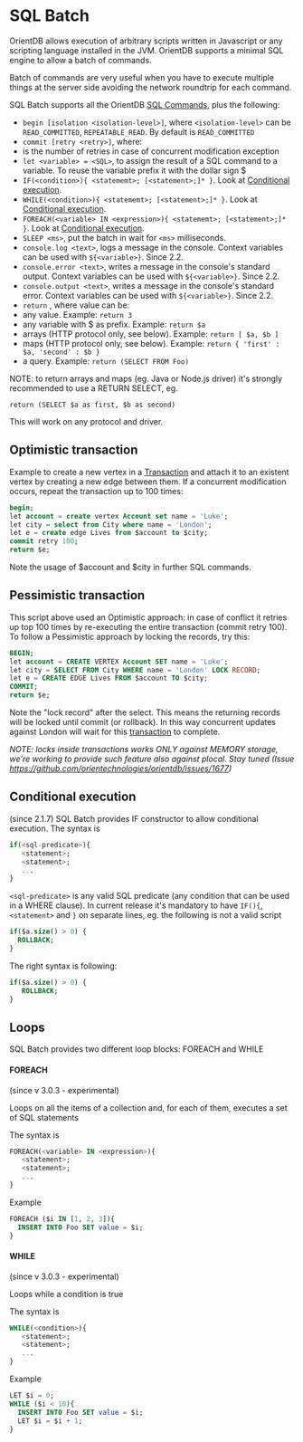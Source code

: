 
# SQL Batch

OrientDB allows execution of arbitrary scripts written in Javascript or any scripting language installed in the JVM. OrientDB supports a minimal SQL engine to allow a batch of commands.

Batch of commands are very useful when you have to execute multiple things at the server side avoiding the network roundtrip for each command.

SQL Batch supports all the OrientDB [SQL Commands](SQL-Commands.md), plus the following:
- ```begin [isolation <isolation-level>]```, where `<isolation-level>` can be `READ_COMMITTED`, `REPEATABLE_READ`. By default is `READ_COMMITTED`
- ```commit [retry <retry>]```, where:
 - <retry> is the number of retries in case of concurrent modification exception
- ```let <variable> = <SQL>```, to assign the result of a SQL command to a variable. To reuse the variable prefix it with the dollar sign $
- ```IF(<condition>){ <statememt>; [<statement>;]* }```. Look at [Conditional execution](SQL-batch.md#conditional-execution).
- ```WHILE(<condition>){ <statememt>; [<statement>;]* }```. Look at [Conditional execution](SQL-batch.md#loops).
- ```FOREACH(<variable> IN <expression>){ <statememt>; [<statement>;]* }```. Look at [Conditional execution](SQL-batch.md#loops).
- ```SLEEP <ms>```, put the batch in wait for `<ms>` milliseconds.
- ```console.log <text>```, logs a message in the console. Context variables can be used with `${<variable>}`. Since 2.2.
- ```console.error <text>```, writes a message in the console's standard output. Context variables can be used with `${<variable>}`. Since 2.2.
- ```console.output <text>```, writes a message in the console's standard error. Context variables can be used with `${<variable>}`. Since 2.2.
- ```return``` <value>, where value can be:
 - any value. Example: ```return 3```
 - any variable with $ as prefix. Example: ```return $a```
 - arrays (HTTP protocol only, see below). Example: ```return [ $a, $b ]```
 - maps (HTTP protocol only, see below). Example: ```return { 'first' : $a, 'second' : $b }```
 - a query. Example: ```return (SELECT FROM Foo)```  
 
 NOTE: to return arrays and maps (eg. Java or Node.js driver) it's strongly recommended to use a RETURN SELECT, eg.  

```
return (SELECT $a as first, $b as second)
```

This will work on any protocol and driver.


## Optimistic transaction

Example to create a new vertex in a [Transaction](../internals/Transactions.md) and attach it to an existent vertex by creating a new edge between them. If a concurrent modification occurs, repeat the transaction up to 100 times:

```sql
begin;
let account = create vertex Account set name = 'Luke';
let city = select from City where name = 'London';
let e = create edge Lives from $account to $city;
commit retry 100;
return $e;
```

Note the usage of $account and $city in further SQL commands.

## Pessimistic transaction

This script above used an Optimistic approach: in case of conflict it retries up top 100 times by re-executing the entire transaction (commit retry 100). To follow a Pessimistic approach by locking the records, try this:

```sql
BEGIN;
let account = CREATE VERTEX Account SET name = 'Luke';
let city = SELECT FROM City WHERE name = 'London' LOCK RECORD;
let e = CREATE EDGE Lives FROM $account TO $city;
COMMIT;
return $e;
```

Note the "lock record" after the select. This means the returning records will be locked until commit (or rollback). In this way concurrent updates against London will wait for this [transaction](../internals/Transactions.md) to complete.

_NOTE: locks inside transactions works ONLY against MEMORY storage, we're working to provide such feature also against plocal. Stay tuned (Issue https://github.com/orientechnologies/orientdb/issues/1677)_


## Conditional execution 
(since 2.1.7)
SQL Batch provides IF constructor to allow conditional execution.
The syntax is

```sql
if(<sql-predicate>){
   <statement>;
   <statement>;
   ...
}
```
`<sql-predicate>` is any valid SQL predicate (any condition that can be used in a WHERE clause).
In current release it's mandatory to have `IF(){`, `<statement>` and `}` on separate lines, eg. the following is not a valid script

```sql
if($a.size() > 0) {
  ROLLBACK;
}
```
The right syntax is following:
```sql
if($a.size() > 0) { 
   ROLLBACK;
}
```

## Loops

SQL Batch provides two different loop blocks: FOREACH and WHILE

#### FOREACH

(since v 3.0.3 - experimental)

Loops on all the items of a collection and, for each of them, executes a set of SQL statements

The syntax is

```sql
FOREACH(<variable> IN <expression>){
   <statement>;
   <statement>;
   ...
}
```
Example
```sql
FOREACH ($i IN [1, 2, 3]){
  INSERT INTO Foo SET value = $i;
}
```


#### WHILE

(since v 3.0.3 - experimental)

Loops while a condition is true

The syntax is

```sql
WHILE(<condition>){
   <statement>;
   <statement>;
   ...
}
```

Example
```sql
LET $i = 0;
WHILE ($i < 10){
  INSERT INTO Foo SET value = $i;
  LET $i = $i + 1;
}
```



